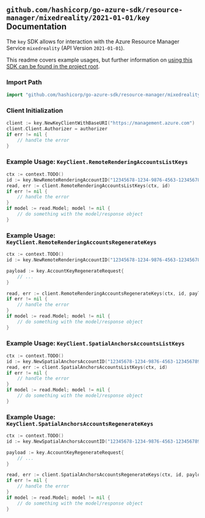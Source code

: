 
## `github.com/hashicorp/go-azure-sdk/resource-manager/mixedreality/2021-01-01/key` Documentation

The `key` SDK allows for interaction with the Azure Resource Manager Service `mixedreality` (API Version `2021-01-01`).

This readme covers example usages, but further information on [using this SDK can be found in the project root](https://github.com/hashicorp/go-azure-sdk/tree/main/docs).

### Import Path

```go
import "github.com/hashicorp/go-azure-sdk/resource-manager/mixedreality/2021-01-01/key"
```


### Client Initialization

```go
client := key.NewKeyClientWithBaseURI("https://management.azure.com")
client.Client.Authorizer = authorizer
if err != nil {
	// handle the error
}
```


### Example Usage: `KeyClient.RemoteRenderingAccountsListKeys`

```go
ctx := context.TODO()
id := key.NewRemoteRenderingAccountID("12345678-1234-9876-4563-123456789012", "example-resource-group", "accountValue")
read, err := client.RemoteRenderingAccountsListKeys(ctx, id)
if err != nil {
	// handle the error
}
if model := read.Model; model != nil {
	// do something with the model/response object
}
```


### Example Usage: `KeyClient.RemoteRenderingAccountsRegenerateKeys`

```go
ctx := context.TODO()
id := key.NewRemoteRenderingAccountID("12345678-1234-9876-4563-123456789012", "example-resource-group", "accountValue")

payload := key.AccountKeyRegenerateRequest{
	// ...
}

read, err := client.RemoteRenderingAccountsRegenerateKeys(ctx, id, payload)
if err != nil {
	// handle the error
}
if model := read.Model; model != nil {
	// do something with the model/response object
}
```


### Example Usage: `KeyClient.SpatialAnchorsAccountsListKeys`

```go
ctx := context.TODO()
id := key.NewSpatialAnchorsAccountID("12345678-1234-9876-4563-123456789012", "example-resource-group", "accountValue")
read, err := client.SpatialAnchorsAccountsListKeys(ctx, id)
if err != nil {
	// handle the error
}
if model := read.Model; model != nil {
	// do something with the model/response object
}
```


### Example Usage: `KeyClient.SpatialAnchorsAccountsRegenerateKeys`

```go
ctx := context.TODO()
id := key.NewSpatialAnchorsAccountID("12345678-1234-9876-4563-123456789012", "example-resource-group", "accountValue")

payload := key.AccountKeyRegenerateRequest{
	// ...
}

read, err := client.SpatialAnchorsAccountsRegenerateKeys(ctx, id, payload)
if err != nil {
	// handle the error
}
if model := read.Model; model != nil {
	// do something with the model/response object
}
```
